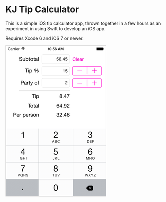 KJ Tip Calculator
=================

This is a simple iOS tip calculator app, thrown together in a few hours as an experiment in using Swift to develop an iOS app.

Requires Xcode 6 and iOS 7 or newer.

![Screenshot](KJTipCalculatorScreenshot.png)
